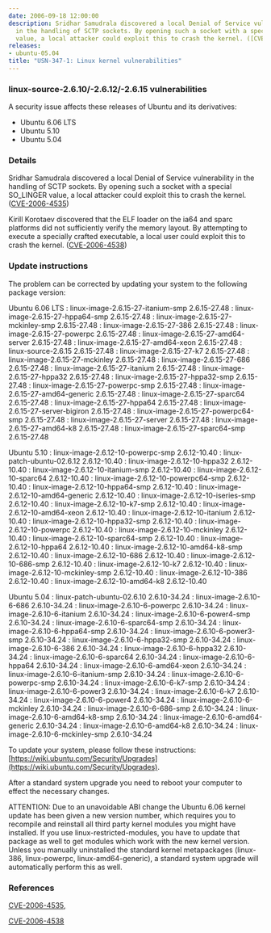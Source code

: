```yaml
---
date: 2006-09-18 12:00:00
description: Sridhar Samudrala discovered a local Denial of Service vulnerability
  in the handling of SCTP sockets. By opening such a socket with a special SO_LINGER
  value, a local attacker could exploit this to crash the kernel. ([CVE-2006-4535](http://people.ubuntu.com/~ubuntu-security/cve/CVE-2006-4535))
releases:
- ubuntu-05.04
title: "USN-347-1: Linux kernel vulnerabilities"
---
```


### linux-source-2.6.10/-2.6.12/-2.6.15 vulnerabilities

A security issue affects these releases of Ubuntu and its derivatives:

* Ubuntu 6.06 LTS
* Ubuntu 5.10
* Ubuntu 5.04

### Details

Sridhar Samudrala discovered a local Denial of Service vulnerability in the handling of SCTP sockets. By opening such a socket with a special SO_LINGER value, a local attacker could exploit this to crash the kernel. ([CVE-2006-4535](http://people.ubuntu.com/~ubuntu-security/cve/CVE-2006-4535))

Kirill Korotaev discovered that the ELF loader on the ia64 and sparc platforms did not sufficiently verify the memory layout. By attempting to execute a specially crafted executable, a local user could exploit this to crash the kernel. ([CVE-2006-4538](http://people.ubuntu.com/~ubuntu-security/cve/CVE-2006-4538))

### Update instructions

The problem can be corrected by updating your system to the following package version:

Ubuntu 6.06 LTS
 : linux-image-2.6.15-27-itanium-smp <span>2.6.15-27.48</span>
 : linux-image-2.6.15-27-hppa64-smp <span>2.6.15-27.48</span>
 : linux-image-2.6.15-27-mckinley-smp <span>2.6.15-27.48</span>
 : linux-image-2.6.15-27-386 <span>2.6.15-27.48</span>
 : linux-image-2.6.15-27-powerpc <span>2.6.15-27.48</span>
 : linux-image-2.6.15-27-amd64-server <span>2.6.15-27.48</span>
 : linux-image-2.6.15-27-amd64-xeon <span>2.6.15-27.48</span>
 : linux-source-2.6.15 <span>2.6.15-27.48</span>
 : linux-image-2.6.15-27-k7 <span>2.6.15-27.48</span>
 : linux-image-2.6.15-27-mckinley <span>2.6.15-27.48</span>
 : linux-image-2.6.15-27-686 <span>2.6.15-27.48</span>
 : linux-image-2.6.15-27-itanium <span>2.6.15-27.48</span>
 : linux-image-2.6.15-27-hppa32 <span>2.6.15-27.48</span>
 : linux-image-2.6.15-27-hppa32-smp <span>2.6.15-27.48</span>
 : linux-image-2.6.15-27-powerpc-smp <span>2.6.15-27.48</span>
 : linux-image-2.6.15-27-amd64-generic <span>2.6.15-27.48</span>
 : linux-image-2.6.15-27-sparc64 <span>2.6.15-27.48</span>
 : linux-image-2.6.15-27-hppa64 <span>2.6.15-27.48</span>
 : linux-image-2.6.15-27-server-bigiron <span>2.6.15-27.48</span>
 : linux-image-2.6.15-27-powerpc64-smp <span>2.6.15-27.48</span>
 : linux-image-2.6.15-27-server <span>2.6.15-27.48</span>
 : linux-image-2.6.15-27-amd64-k8 <span>2.6.15-27.48</span>
 : linux-image-2.6.15-27-sparc64-smp <span>2.6.15-27.48</span>

Ubuntu 5.10
 : linux-image-2.6.12-10-powerpc-smp <span>2.6.12-10.40</span>
 : linux-patch-ubuntu-02.6.12 <span>2.6.12-10.40</span>
 : linux-image-2.6.12-10-hppa32 <span>2.6.12-10.40</span>
 : linux-image-2.6.12-10-itanium-smp <span>2.6.12-10.40</span>
 : linux-image-2.6.12-10-sparc64 <span>2.6.12-10.40</span>
 : linux-image-2.6.12-10-powerpc64-smp <span>2.6.12-10.40</span>
 : linux-image-2.6.12-10-hppa64-smp <span>2.6.12-10.40</span>
 : linux-image-2.6.12-10-amd64-generic <span>2.6.12-10.40</span>
 : linux-image-2.6.12-10-iseries-smp <span>2.6.12-10.40</span>
 : linux-image-2.6.12-10-k7-smp <span>2.6.12-10.40</span>
 : linux-image-2.6.12-10-amd64-xeon <span>2.6.12-10.40</span>
 : linux-image-2.6.12-10-itanium <span>2.6.12-10.40</span>
 : linux-image-2.6.12-10-hppa32-smp <span>2.6.12-10.40</span>
 : linux-image-2.6.12-10-powerpc <span>2.6.12-10.40</span>
 : linux-image-2.6.12-10-mckinley <span>2.6.12-10.40</span>
 : linux-image-2.6.12-10-sparc64-smp <span>2.6.12-10.40</span>
 : linux-image-2.6.12-10-hppa64 <span>2.6.12-10.40</span>
 : linux-image-2.6.12-10-amd64-k8-smp <span>2.6.12-10.40</span>
 : linux-image-2.6.12-10-686 <span>2.6.12-10.40</span>
 : linux-image-2.6.12-10-686-smp <span>2.6.12-10.40</span>
 : linux-image-2.6.12-10-k7 <span>2.6.12-10.40</span>
 : linux-image-2.6.12-10-mckinley-smp <span>2.6.12-10.40</span>
 : linux-image-2.6.12-10-386 <span>2.6.12-10.40</span>
 : linux-image-2.6.12-10-amd64-k8 <span>2.6.12-10.40</span>

Ubuntu 5.04
 : linux-patch-ubuntu-02.6.10 <span>2.6.10-34.24</span>
 : linux-image-2.6.10-6-686 <span>2.6.10-34.24</span>
 : linux-image-2.6.10-6-powerpc <span>2.6.10-34.24</span>
 : linux-image-2.6.10-6-itanium <span>2.6.10-34.24</span>
 : linux-image-2.6.10-6-power4-smp <span>2.6.10-34.24</span>
 : linux-image-2.6.10-6-sparc64-smp <span>2.6.10-34.24</span>
 : linux-image-2.6.10-6-hppa64-smp <span>2.6.10-34.24</span>
 : linux-image-2.6.10-6-power3-smp <span>2.6.10-34.24</span>
 : linux-image-2.6.10-6-hppa32-smp <span>2.6.10-34.24</span>
 : linux-image-2.6.10-6-386 <span>2.6.10-34.24</span>
 : linux-image-2.6.10-6-hppa32 <span>2.6.10-34.24</span>
 : linux-image-2.6.10-6-sparc64 <span>2.6.10-34.24</span>
 : linux-image-2.6.10-6-hppa64 <span>2.6.10-34.24</span>
 : linux-image-2.6.10-6-amd64-xeon <span>2.6.10-34.24</span>
 : linux-image-2.6.10-6-itanium-smp <span>2.6.10-34.24</span>
 : linux-image-2.6.10-6-powerpc-smp <span>2.6.10-34.24</span>
 : linux-image-2.6.10-6-k7-smp <span>2.6.10-34.24</span>
 : linux-image-2.6.10-6-power3 <span>2.6.10-34.24</span>
 : linux-image-2.6.10-6-k7 <span>2.6.10-34.24</span>
 : linux-image-2.6.10-6-power4 <span>2.6.10-34.24</span>
 : linux-image-2.6.10-6-mckinley <span>2.6.10-34.24</span>
 : linux-image-2.6.10-6-686-smp <span>2.6.10-34.24</span>
 : linux-image-2.6.10-6-amd64-k8-smp <span>2.6.10-34.24</span>
 : linux-image-2.6.10-6-amd64-generic <span>2.6.10-34.24</span>
 : linux-image-2.6.10-6-amd64-k8 <span>2.6.10-34.24</span>
 : linux-image-2.6.10-6-mckinley-smp <span>2.6.10-34.24</span>

To update your system, please follow these instructions: [https://wiki.ubuntu.com/Security/Upgrades](https://wiki.ubuntu.com/Security/Upgrades).

After a standard system upgrade you need to reboot your computer to effect the necessary changes.

ATTENTION: Due to an unavoidable ABI change the Ubuntu 6.06 kernel update has been given a new version number, which requires you to recompile and reinstall all third party kernel modules you might have installed. If you use linux-restricted-modules, you have to update that package as well to get modules which work with the new kernel version. Unless you manually uninstalled the standard kernel metapackages (linux-386, linux-powerpc, linux-amd64-generic), a standard system upgrade will automatically perform this as well.

### References

 [CVE-2006-4535](http://people.ubuntu.com/~ubuntu-security/cve/CVE-2006-4535), 

 [CVE-2006-4538](http://people.ubuntu.com/~ubuntu-security/cve/CVE-2006-4538)
